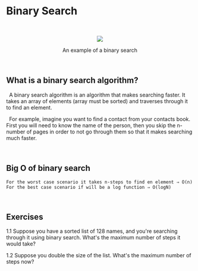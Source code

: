 # Binary Search

&nbsp;

<p align='center'>
  <img src="https://miro.medium.com/max/247/1*fMQ2cLdIEr3DoHitYyiSsg.png" />
  <div style='text-align: center;'>
    <span>An example of a binary search</span>
  </div>
</p>
&nbsp;

## What is a binary search algorithm?

&nbsp; A binary search algorithm is an algorithm that makes searching faster. It takes an array of elements (array must be sorted) and traverses through it to find an element.

&nbsp; For example, imagine you want to find a contact from your contacts book. First you will need to know the name of the person, then you skip the n-number of pages in order to not go through them so that it makes searching much faster.

&nbsp;

## **Big O of binary search**

```
For the worst case scenario it takes n-steps to find en element ⇒ O(n)
For the best case scenario if will be a log function ⇒ O(logN)
```

&nbsp;

## **Exercises**

1.1 Suppose you have a sorted list of 128 names, and you're searching through it using binary search. What's the maximum number of steps it would take?

1.2 Suppose you double the size of the list. What's the maximum number of steps now?
